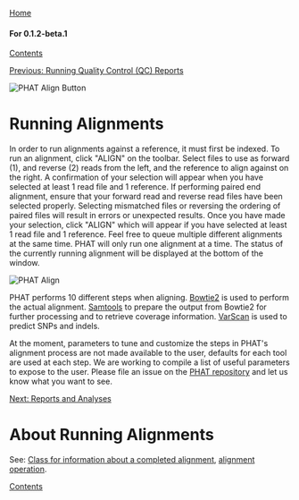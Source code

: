 [Home](https://chgibb.github.io/PHATDocs/)

#### For 0.1.2-beta.1
[Contents](https://chgibb.github.io/PHATDocs/docs/releases/0.1.2-beta.1/home)

[Previous: Running Quality Control (QC) Reports](https://chgibb.github.io/PHATDocs/docs/releases/0.1.2-beta.1/QCReports)

![PHAT Align Button](https://chgibb.github.io//PHATDocs/docs/releases/0.1.2-beta.1/AlignButton.png)

# Running Alignments
In order to run alignments against a reference, it must first be indexed. To run an alignment, click "ALIGN" on the toolbar. Select files to use as forward (1), and reverse (2) reads from the left, and the reference to align against on the right. A confirmation of your selection will appear when you have selected at least 1 read file and 1 reference. If performing paired end alignment, ensure that your forward read and reverse read files have been selected properly. Selecting mismatched files or reversing the ordering of paired files will result in errors or unexpected results. Once you have made your selection, click "ALIGN" which will appear if you have selected at least 1 read file and 1 reference. Feel free to queue multiple different alignments at the same time. PHAT will only run one alignment at a time. The status of the currently running alignment will be displayed at the bottom of the window.

![PHAT Align](https://chgibb.github.io//PHATDocs/docs/releases/0.1.2-beta.1/AlignSelected.png)

PHAT performs 10 different steps when aligning. [Bowtie2](http://bowtie-bio.sourceforge.net/bowtie2/index.shtml) is used to perform the actual alignment. [Samtools](http://www.htslib.org/doc/samtools.html) to prepare the output from Bowtie2 for further processing and to retrieve coverage information. [VarScan](http://dkoboldt.github.io/varscan/) is used to predict SNPs and indels.

At the moment, parameters to tune and customize the steps in PHAT's alignment process are not made available to the user, defaults for each tool are used at each step. We are working to compile a list of useful parameters to expose to the user. Please file an issue on the [PHAT repository](https://github.com/chgibb/PHAT) and let us know what you want to see.

[Next: Reports and Analyses](https://chgibb.github.io/PHATDocs/docs/releases/0.1.2-beta.1/reportsAndAnalyses)

# About Running Alignments
See: [Class for information about a completed alignment](https://github.com/chgibb/PHAT/blob/0.1.2-beta.1/src/req/alignData.ts), [alignment operation](https://github.com/chgibb/PHAT/blob/0.1.2-beta.1/src/req/operations/RunAlignment.ts).

[Contents](https://chgibb.github.io/PHATDocs/docs/releases/0.1.2-beta.1/home)
